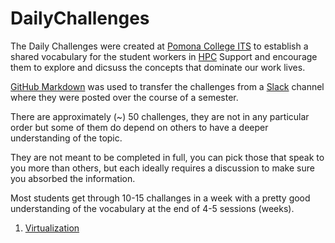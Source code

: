 # DailyChallenges

The Daily Challenges were created at [Pomona College ITS](https://www.pomona.edu/administration/its) to establish a shared vocabulary for the student workers in [HPC](http://hpc.pomona.edu/) Support
and encourage them to explore and dicsuss the concepts that dominate our work lives.

[GitHub Markdown](https://github.com/adam-p/markdown-here/wiki/Markdown-Cheatsheet) was used to transfer the challenges from a [Slack](https://slack.com/help/articles/115004071768-What-is-Slack-) channel where they were posted over the course of a semester.

There are  approximately (~) 50 challenges, they are not in any particular order but some of them do depend on others to have a deeper understanding of the topic.

They are not meant to be completed in full, you can pick those that speak to you more than others, but each ideally requires a discussion
to make sure you absorbed the information.

Most students get through 10-15 challanges in a week with a pretty good understanding of the vocabulary at the end of 4-5 sessions (weeks).

1. [Virtualization](https://github.com/Pomona-ITS/DailyChallenges/blob/main/Virtualization.md)
